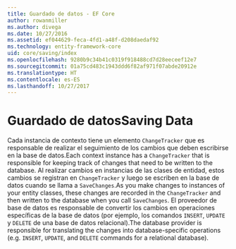 ```yaml
---
title: Guardado de datos - EF Core
author: rowanmiller
ms.author: divega
ms.date: 10/27/2016
ms.assetid: ef044629-feca-4fd1-a48f-d208daedaf92
ms.technology: entity-framework-core
uid: core/saving/index
ms.openlocfilehash: 9280b9c34b41c0319f918488cd7d28eeceef12e7
ms.sourcegitcommit: 01a75cd483c1943ddd6f82af971f07abde20912e
ms.translationtype: HT
ms.contentlocale: es-ES
ms.lasthandoff: 10/27/2017
---
```

# <a name="saving-data"></a><span data-ttu-id="8b09a-102">Guardado de datos</span><span class="sxs-lookup"><span data-stu-id="8b09a-102">Saving Data</span></span>

<span data-ttu-id="8b09a-103">Cada instancia de contexto tiene un elemento `ChangeTracker` que es responsable de realizar el seguimiento de los cambios que deben escribirse en la base de datos.</span><span class="sxs-lookup"><span data-stu-id="8b09a-103">Each context instance has a `ChangeTracker` that is responsible for keeping track of changes that need to be written to the database.</span></span> <span data-ttu-id="8b09a-104">Al realizar cambios en instancias de las clases de entidad, estos cambios se registran en `ChangeTracker` y luego se escriben en la base de datos cuando se llama a `SaveChanges`.</span><span class="sxs-lookup"><span data-stu-id="8b09a-104">As you make changes to instances of your entity classes, these changes are recorded in the `ChangeTracker` and then written to the database when you call `SaveChanges`.</span></span> <span data-ttu-id="8b09a-105">El proveedor de base de datos es responsable de convertir los cambios en operaciones específicas de la base de datos (por ejemplo, los comandos `INSERT`, `UPDATE` y `DELETE` de una base de datos relacional).</span><span class="sxs-lookup"><span data-stu-id="8b09a-105">The database provider is responsible for translating the changes into database-specific operations (e.g. `INSERT`, `UPDATE`, and `DELETE` commands for a relational database).</span></span>
